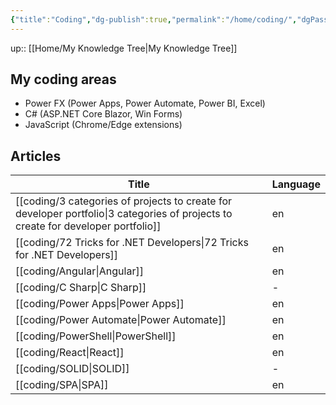 ```yaml
---
{"title":"Coding","dg-publish":true,"permalink":"/home/coding/","dgPassFrontmatter":true}
---
```


up:: [[Home/My Knowledge Tree\|My Knowledge Tree]]

## My coding areas

- Power FX (Power Apps, Power Automate, Power BI, Excel)
- C# (ASP.NET Core Blazor, Win Forms)
- JavaScript (Chrome/Edge extensions)

## Articles

| Title                                                                                                                                | Language |
| ------------------------------------------------------------------------------------------------------------------------------------ | -------- |
| [[coding/3 categories of projects to create for developer portfolio\|3 categories of projects to create for developer portfolio]] | en       |
| [[coding/72 Tricks for .NET Developers\|72 Tricks for .NET Developers]]                                                           | en       |
| [[coding/Angular\|Angular]]                                                                                                       | en       |
| [[coding/C Sharp\|C Sharp]]                                                                                                       | \-       |
| [[coding/Power Apps\|Power Apps]]                                                                                                 | en       |
| [[coding/Power Automate\|Power Automate]]                                                                                         | en       |
| [[coding/PowerShell\|PowerShell]]                                                                                                 | en       |
| [[coding/React\|React]]                                                                                                           | en       |
| [[coding/SOLID\|SOLID]]                                                                                                           | \-       |
| [[coding/SPA\|SPA]]                                                                                                               | en       |

